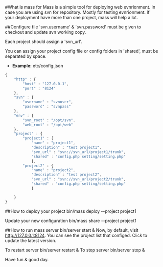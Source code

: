 #What is mass for
Mass is a simple tool for deploying web evnrionment. In case you are using svn for repository. Mostly for testing evnrionment.
If your deployment have more than one project, mass will help a lot.

##Configure file
'svn.username' & 'svn.password' must be given to checkout and update svn working copy.

Each project should assign a 'svn_url'.

You can assign your project config file or config folders in 'shared', must be separated by space.

- **Example**: etc/config.json

```javascript
{
    "http" : {                                                                                                                                                 
        "host" : "127.0.0.1",
        "port" : "8124"
    },  
    "svn" : { 
        "username" : "svnuser",
        "password" : "svnpass"
    },  
    "env" : { 
        "svn_root" : "/opt/svn", 
        "web_root" : "/opt/web"
    },  
    "project" : { 
        "project1" : { 
            "name" : "project1",
            "description" : "test project1",
            "svn_url" : "svn://svn_url/project1/trunk",
            "shared" : "config.php setting/setting.php"
            },  
        "project2" : { 
            "name" : "project2",
            "description" : "test project2",
            "svn_url" : "svn://svn_url/project2/trunk",
            "shared" : "config.php setting/setting.php"
            }   

    }   
}
```

##How to deploy your project
        bin/mass deploy --project project1
        
Update your new configuration
        bin/mass share --project project1
        
##How to run mass server
        bin/server start &
Now, by default, visit http://127.0.0.1:8124. You can see the project list that configed.
Click to update the latest version.

To restart server
        bin/server restart &
To stop server
        bin/server stop &
    
Have fun & good day.

